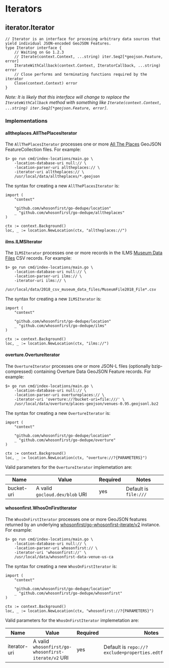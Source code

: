 # Iterators

## iterator.Iterator

```
// Iterator is an interface for procesing arbitrary data sources that yield individual JSON-encoded GeoJSON Features.
type Iterator interface {
	// Waiting on Go 1.2.3
	// Iterate(context.Context, ...string) iter.Seq2[*geojson.Feature, error]
	IterateWithCallback(context.Context, IteratorCallback, ...string) error
	// Close performs and terminating functions required by the iterator
	Close(context.Context) error
}
```

_Note: It is likely that this interface will change to replace the `IterateWithCallback` method with something like `Iterate(context.Context, ...string) iter.Seq2[*geojson.Feature, error]`._

### Implementations

#### alltheplaces.AllThePlacesIterator

The `AllThePlacesIterator` processes one or more [All The Places](https://www.alltheplaces.xyz/) GeoJSON FeatureCollection files. For example:

```
$> go run cmd/index-locations/main.go \
	-location-database-uri null:// \
	-location-parser-uri alltheplaces:// \
	-iterator-uri alltheplaces:// \
	/usr/local/data/alltheplaces/*.geojson
```

The syntax for creating a new `AllThePlacesIterator` is:

```
import (
	"context"
	
	"github.com/whosonfirst/go-dedupe/location"
	_ "github.com/whosonfirst/go-dedupe/alltheplaces"
)

ctx := context.Background()
loc, _ := location.NewLocation(ctx, "alltheplaces://")
```

#### ilms.ILMSIterator

The `ILMSIterator` processes one or more records in the ILMS [Museum Data Files](https://www.imls.gov/research-evaluation/data-collection/museum-data-files) CSV records. For example:

```
$> go run cmd/index-locations/main.go \
	-location-database-uri null:// \
	-location-parser-uri ilms:// \
	-iterator-uri ilms:// \
	/usr/local/data/2018_csv_museum_data_files/MuseumFile2018_File*.csv
```

The syntax for creating a new `ILMSIterator` is:

```
import (
	"context"
	
	"github.com/whosonfirst/go-dedupe/location"
	_ "github.com/whosonfirst/go-dedupe/ilms"
)

ctx := context.Background()
loc, _ := location.NewLocation(ctx, "ilms://")
```

#### overture.OvertureIterator

The `OvertureIterator` processes one or more JSON-L files (optionally bzip-compressed) containing Overture Data GeoJSON Feature records. For example:

```
$> go run cmd/index-locations/main.go \
	-location-database-uri null:// \
	-location-parser-uri overtureplaces:// \
	-iterator-uri 'overture://?bucket-uri=file:///' \
	/usr/local/data/overture/places-geojson/venues-0.95.geojsonl.bz2
```

The syntax for creating a new `OvertureIterator` is:

```
import (
	"context"
	
	"github.com/whosonfirst/go-dedupe/location"
	_ "github.com/whosonfirst/go-dedupe/overture"
)

ctx := context.Background()
loc, _ := location.NewLocation(ctx, "overture://?{PARAMETERS}")
```

Valid parameters for the `OvertureIterator` implemetation are:

| Name | Value | Required | Notes |
| --- | --- | --- | --- |
| bucket-uri | A valid `gocloud.dev/blob` URI | yes | Default is `file:///` |

#### whosonfirst.WhosOnFirstIterator

The `WhosOnFirstIterator` processes one or more GeoJSON features returned by an underlying [whosonfirst/go-whosonfirst-iterate/v2](https://github.com/whosonfirst/go-whosonfirst-iterate) instance. For example:

```
$> go run cmd/index-locations/main.go \
	-location-database-uri null:// \
	-location-parser-uri whosonfirst:// \
	-iterator-uri 'whosonfirst://' \
	/usr/local/data/whosonfirst-data-venue-us-ca
```

The syntax for creating a new `WhosOnFirstIterator` is:

```
import (
	"context"
	
	"github.com/whosonfirst/go-dedupe/location"
	_ "github.com/whosonfirst/go-dedupe/whosonfirst"
)

ctx := context.Background()
loc, _ := location.NewLocation(ctx, "whosonfirst://?{PARAMETERS}")
```

Valid parameters for the `WhosOnFirstIterator` implemetation are:

| Name | Value | Required | Notes |
| --- | --- | --- | --- |
| iterator-uri | A valid `whosonfirst/go-whosonfirst-iterate/v2` URI | yes | Default is `repo://?exclude=properties.edtf:deprecated=.*` |
